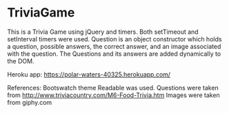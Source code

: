 # TriviaGame
This is a Trivia Game using jQuery and timers.
Both setTimeout and setInterval timers were used. 
Question is an object constructor which holds a question, possible answers, the correct answer, and an image associated with the question.
The Questions and its answers are added dynamically to the DOM.

Heroku app: https://polar-waters-40325.herokuapp.com/

References:
Bootswatch theme Readable was used.
Questions were taken from http://www.triviacountry.com/M6-Food-Trivia.htm
Images were taken from giphy.com
